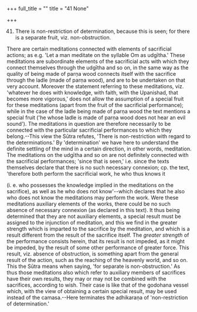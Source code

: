 +++
full_title = ""
title = "41 None"

+++


41. There is non-restriction of determination, because this is seen; for there is a separate fruit, viz. non-obstruction.

There are certain meditations connected with elements of sacrificial actions; as e.g. 'Let a man meditate on the syllable Om as udgītha.' These meditations are subordinate elements of the sacrificial acts with which they connect themselves through the udgītha and so on, in the same way as the quality of being made of parṇa wood connects itself with the sacrifice through the ladle (made of parṇa wood), and are to be undertaken on that very account. Moreover the statement referring to these meditations, viz. 'whatever he does with knowledge, with faith, with the Upanishad, that becomes more vigorous,' does not allow the assumption of a special fruit for these meditations (apart from the fruit of the sacrificial performance); while in the case of the ladle being made of parṇa wood the text mentions a special fruit ('he whose ladle is made of parṇa wood does not hear an evil sound'). The meditations in question are therefore necessarily to be connected with the particular sacrificial performances to which they belong.--This view the Sūtra refutes, 'There is non-restriction with regard to the determinations.' By 'determination' we have here to understand the definite settling of the mind in a certain direction, in other words, meditation. The meditations on the udgītha and so on are not definitely connected with the sacrificial performances; 'since that is seen,' i.e. since the texts themselves declare that there is no such necessary connexion; cp. the text, 'therefore both perform the sacrificial work, he who thus knows it

 (i. e. who possesses the knowledge implied in the meditations on the sacrifice), as well as he who does not know'--which declares that he also who does not know the meditations may perform the work. Were these meditations auxiliary elements of the works, there could be no such absence of necessary connexion (as declared in this text). It thus being determined that they are not auxiliary elements, a special result must be assigned to the injunction of meditation, and this we find in the greater strength which is imparted to the sacrifice by the meditation, and which is a result different from the result of the sacrifice itself. The _greater strength_ of the performance consists herein, that its result is not impeded, as it might be impeded, by the result of some other performance of greater force. This result, viz. absence of obstruction, is something apart from the general result of the action, such as the reaching of the heavenly world, and so on. This the Sūtra means when saying, 'for separate is non-obstruction.' As thus those meditations also which refer to auxiliary members of sacrifices have their own results, they may or may not be combined with the sacrifices, according to wish. Their case is like that of the godohana vessel which, with the view of obtaining a certain special result, may be used instead of the camasa.--Here terminates the adhikaraṇa of 'non-restriction of determination.'

